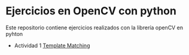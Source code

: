 # Ejercicios en OpenCV con python

Este repositorio contiene ejercicios realizados con la librería openCV en pyhton

- Actividad 1 [Template Matching](actividad_1/)
